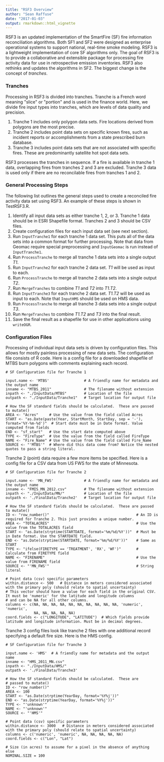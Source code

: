 ```yaml
---
title: "RSF3 Overview"
author: "Sean Raffuse"
date: "2017-01-03"
output: rmarkdown::html_vignette
---
```


RSF3 is an updated implementation of the SmartFire (SF) fire information reconciliation algorithms. Both SF1 and SF2 were designed as enterprise operational systems to support national, real-time smoke modeling. RSF3 is a lightweight implementation of core SF algorithms only. The goal of RSF3 is to provide a collaborative and extensible package for processing fire activity data for use in retrospective emission inventories. RSF3 also rethinks and updates the algorithms in SF2. The biggest change is the concept of *tranches*.

### Tranches

Processing in RSF3 is divided into tranches. Tranche is a French word meaning "slice" or "portion" and is used in the finance world. Here, we divide fire input types into tranches, which are levels of data quality and precision.

1. Tranche 1 includes only polygon data sets. Fire locations derived from polygons are the most precise.
2. Tranche 2 includes point data sets on specific known fires, such as incident reports or accomplishments from a state prescribed burn database.
3. Tranche 3 includes point data sets that are not associated with specific fires. These are predominantly satellite hot spot data sets.

RSF3 processes the tranches in sequence. If a fire is available in tranche 1 data, overlapping fires from tranches 2 and 3 are excluded. Tranche 3 data is used only if there are no reconcilable fires from tranches 1 and 2.

### General Processing Steps

The following list outlines the general steps used to create a reconciled fire activity data set using RSF3. An example of these steps is shown in TestRSF3.R.

1. Identify all input data sets as either tranche 1, 2, or 3. Tranche 1 data should be in ESRI Shapefile format. Tranches 2 and 3 should be CSV files.
2. Create configuration files for each input data set (see next section).
3. Run `InputTranche1` for each tranche 1 data set. This puts all of the data sets into a common format for further processing. Note that data from Geomac require special preprocessing and `InputGeomac` is run instead of `InputTranche1`.
4. Run `ProcessTranche` to merge all tranche 1 data sets into a single output *T1*.
5. Run `InputTranche2` for each tranche 2 data set. *T1* will be used as input to each.
6. Run `ProcessTranche` to merge all tranche 2 data sets into a single output *T2*.
7. Run `MergeTranches` to combine *T1* and *T2* into *T1.T2*.
8. Run `InputTranche3` for each tranche 2 data set. *T1.T2* will be used as input to each. Note that `InputHMS` should be used on HMS data.
9. Run `ProcessTranche` to merge all tranche 3 data sets into a single output *T3*.
10. Run `MergeTranches` to combine *T1.T2* and *T3* into the final result.
11. Save the final result as a shapefile for use in other applications using `writeOGR`.

### Configuration Files

Processing of individual input data sets is driven by configuration files. This allows for mostly painless processing of new data sets. The configuration file consists of R code. Here is a config file for a downloaded shapefile of MTBS burn polygons with comments explaining each record.

```
# SF Configuration file for Tranche 1

input.name <- 'MTBS'                # A friendly name for metadata and the output name
inname <- "MTBS_2011"               # The filename without extension
inpath <- "./InputData/MTBS"        # Location of the file
outpath <- "./InputData/Tranche1"   # Target location for output file

# How the SF standard fields should be calculated.  These are passed to mutate()
AREA <- "Acres"     # Use the value from the field called Acres
START <- "as.Date(paste(Year, StartMonth, StartDay, sep = '-'), format='%Y-%m-%d')"  # Start date must be in Date format. Value computed from fields
END <- "sf_start"   # Use the start date computed above
TYPE <- "FireType"  # Use the value from the field called FireType
NAME <- "Fire_Name" # Use the value from the field called Fire_Name
SOURCE <- "'MTBS'"  # Where did this data come from? Notice the nested quotes to pass a string literal.
```

Tranche 2 (point) data require a few more items be specified. Here is a config file for a CSV data from US FWS for the state of Minnesota.

```
# SF Configuration file for Tranche 2

input.name <- 'MN_FWS'              # A friendly name for metadata and the output name
inname <- "FMIS_MN_2012.csv"        # The filename without extension
inpath <- "./InputData/MN/"         # Location of the file
outpath <- './FinalData/Tranche2'   # Target location for output file

# How the SF standard fields should be calculated.  These are passed to mutate()
ID <- "row_number()"                                        # An ID is required for Tranche 2. This just provides a unique number.
AREA <- "TOTALACRES"                                        # Use the value from the TOTALACRES field
START <- "as.Date(strptime(STARTDATE, format='%m/%d/%Y'))"  # Must be in Date format. Use the STARTDATE field.
END <- "as.Date(strptime(STARTDATE, format='%m/%d/%Y'))"    # Same as START
TYPE <- "ifelse(FIRETYPE == 'TREATMENT', 'RX', 'WF')"       # Calculate from FIRETYPE field
NAME <- "FIRENAME"                                          # Use the value from FIRENAME field
SOURCE <- "'MN_FWS'"                                        # String literal

# Point data (csv) specific parameters
within.distance <- 500   # Distance in meters considered associated with the primary poly (should relate to spatial uncertainty)
# This vector should have a value for each field in the original CSV.  It must be 'numeric' for the latitude and longitude columns
# and can be NA for all other columns.
columns <- c(NA, NA, NA, NA, NA, NA, NA, NA, NA, NA, 'numeric', 'numeric',
             NA, NA, NA, NA, NA)
coord.fields <- c("LONGITUDE", "LATITUDE")  # Which fields provide latitude and longitude information. Must be in decimal degrees.
```

Tranche 3 config files look like tranche 2 files with one additional record specifying a default fire size. Here is the HMS config.

```
# SF Configuration file for Tranche 3

input.name <- 'HMS'  # A friendly name for metadata and the output name
inname <- "HMS_2011_MN.csv"
inpath <- "./InputData/HMS/"
outpath <- './FinalData/Tranche3'

# How the SF standard fields should be calculated.  These are
# passed to mutate()
ID <- "row_number()"
AREA <- 100
START <- "as.Date(strptime(YearDay, format='%Y%j'))"
END <- "as.Date(strptime(YearDay, format='%Y%j'))"
TYPE <- "'unknown'"
NAME <- "'unknown'"
SOURCE <- "'HMS'"

# Point data (csv) specific parameters
within.distance <- 3000   # Distance in meters considered associated with the primary poly (should relate to spatial uncertainty)
columns <- c('numeric', 'numeric', NA, NA, NA, NA, NA)
coord.fields <- c("Lon", "Lat")

# Size (in acres) to assume for a pixel in the absence of anything else
NOMINAL.SIZE = 100
```
